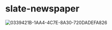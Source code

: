# slate-newspaper

![0339421B-1AA4-4C7E-8A30-720DADEFA826](https://user-images.githubusercontent.com/88999595/137674665-03729510-8579-48ff-9949-917f2060e01e.jpeg)

